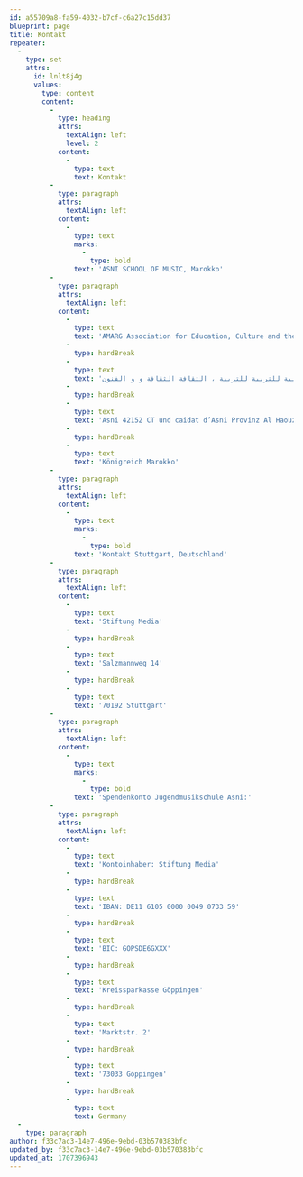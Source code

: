 ```yaml
---
id: a55709a8-fa59-4032-b7cf-c6a27c15dd37
blueprint: page
title: Kontakt
repeater:
  -
    type: set
    attrs:
      id: lnlt8j4g
      values:
        type: content
        content:
          -
            type: heading
            attrs:
              textAlign: left
              level: 2
            content:
              -
                type: text
                text: Kontakt
          -
            type: paragraph
            attrs:
              textAlign: left
            content:
              -
                type: text
                marks:
                  -
                    type: bold
                text: 'ASNI SCHOOL OF MUSIC, Marokko'
          -
            type: paragraph
            attrs:
              textAlign: left
            content:
              -
                type: text
                text: 'AMARG Association for Education, Culture and the Arts'
              -
                type: hardBreak
              -
                type: text
                text: 'جمعية أمارك للتربية للتربية للتربية ، الثقافة الثقافة و و الفنون'
              -
                type: hardBreak
              -
                type: text
                text: 'Asni 42152 CT und caidat d’Asni Provinz Al Haouz'
              -
                type: hardBreak
              -
                type: text
                text: 'Königreich Marokko'
          -
            type: paragraph
            attrs:
              textAlign: left
            content:
              -
                type: text
                marks:
                  -
                    type: bold
                text: 'Kontakt Stuttgart, Deutschland'
          -
            type: paragraph
            attrs:
              textAlign: left
            content:
              -
                type: text
                text: 'Stiftung Media'
              -
                type: hardBreak
              -
                type: text
                text: 'Salzmannweg 14'
              -
                type: hardBreak
              -
                type: text
                text: '70192 Stuttgart'
          -
            type: paragraph
            attrs:
              textAlign: left
            content:
              -
                type: text
                marks:
                  -
                    type: bold
                text: 'Spendenkonto Jugendmusikschule Asni:'
          -
            type: paragraph
            attrs:
              textAlign: left
            content:
              -
                type: text
                text: 'Kontoinhaber: Stiftung Media'
              -
                type: hardBreak
              -
                type: text
                text: 'IBAN: DE11 6105 0000 0049 0733 59'
              -
                type: hardBreak
              -
                type: text
                text: 'BIC: GOPSDE6GXXX'
              -
                type: hardBreak
              -
                type: text
                text: 'Kreissparkasse Göppingen'
              -
                type: hardBreak
              -
                type: text
                text: 'Marktstr. 2'
              -
                type: hardBreak
              -
                type: text
                text: '73033 Göppingen'
              -
                type: hardBreak
              -
                type: text
                text: Germany
  -
    type: paragraph
author: f33c7ac3-14e7-496e-9ebd-03b570383bfc
updated_by: f33c7ac3-14e7-496e-9ebd-03b570383bfc
updated_at: 1707396943
---
```

